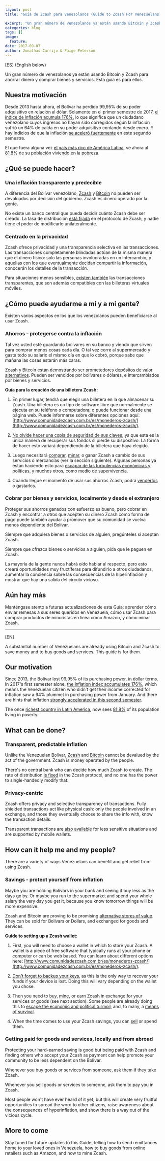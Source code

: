 ```yaml
---
layout: post
title: "Guía de Zcash para Venezolanos (Guide to Zcash For Venezuelans)"

excerpt: "Un gran número de venezolanos ya están usando Bitcoin y Zcash para ahorrar dinero y comprar bienes y servicios. Esta guía es para ellos."
categories: blog
tags: []
image:
  feature:
date: 2017-09-07
author: Jonathas Carrijo & Paige Peterson
---
```

[ES]  (English below)

Un gran número de venezolanos ya están usando Bitcoin y Zcash para ahorrar dinero y comprar bienes y servicios. Esta guía es para ellos.

## Nuestra motivación

Desde 2013 hasta ahora, el Bolívar ha perdido 99,95% de su poder adquisitivo en relación al dólar. Solamente en el primer semestre de 2017, [el índice de inflación acumula 176%](http://www.el-nacional.com/noticias/asamblea-nacional/venezuela-acumula-inflacion-176-que-2017_191984), lo que significa que un ciudadano venezolano cuyos ingresos no hayan sido corregidos según la inflación sufrió un 64% de caída en su poder adquisitivo contando desde enero. Y hay indicios de que la inflación [se aceleró fuertemente](https://mobile.twitter.com/mercadosyaccion/status/893499964705386497) en este segundo semestre.

El que fuera alguna vez [el país más rico de América Latina](http://www.adn40.mx/noticia/internacional/nota/2017-05-30-11-26/venezuela-paso-de-ser-el-pais-mas-rico-en-latinoamerica-al-mas-pobre/), ve ahora al [81,8%](https://www.el-carabobeno.com/pobreza-venezuela-aumento-818-segun-encovi/) de su población viviendo en la pobreza.

## ¿Qué se puede hacer?
### Una inflación transparente y predecible

A diferencia del Bolívar venezolano, [Zcash](https://z.cash/es) y [Bitcoin](http://elbitcoin.org/que-es-un-bitcoin/) no pueden ser devaluados por decisión del gobierno. Zcash es dinero operado por la gente.

No existe un banco central que pueda decidir cuánto Zcash debe ser creado. La tasa de distribución [está fijada](https://z.cash/es/support/faq.html#zcash-economics) en el protocolo de Zcash, y nadie tiene el poder de modificarlo unilateralmente.

### Centrado en la privacidad

Zcash ofrece privacidad y una transparencia selectiva en las transacciones. Las transacciones completamente blindadas actúan de la misma manera que el dinero físico: solo las personas involucradas en un intercambio, y aquellas con los que eventualmente decidan compartir la información, conocerán los detalles de la transacción.

Para situaciones menos sensibles, [existen también](https://z.cash/es/support/faq.html#difference-between-t-and-z-addrs) las transacciones transparentes, que son además compatibles con las billeteras virtuales móviles.

## ¿Cómo puede ayudarme a mí y a mi gente?

Existen varios aspectos en los que los venezolanos pueden beneficiarse al usar Zcash.

### Ahorros - protegerse contra la inflación

Tal vez usted esté guardando bolívares en su banco y viendo que sirven para comprar menos cosas cada día. O tal vez corre al supermercado y gasta todo su salario el mismo día en que lo cobró, porque sabe que mañana las cosas estarán más caras.

Zcash y Bitcoin están demostrando ser prometedores [depósitos de valor alternativos](http://elbitcoin.org/es-bitcoin-una-buena-reserva-de-valor/). Pueden ser vendidos por bolívares o dólares, e intercambiados por bienes y servicios.

**Guía para la creación de una billetera Zcash:**

1. En primer lugar, tendrá que elegir una billetera en la que almacenar su Zcash. Una billetera es un tipo de software libre que normalmente se ejecuta en su teléfono o computadora, o puede funcionar desde una página web. Puede informarse sobre diferentes opciones aquí: [http://www.comunidadezcash.com.br/es/monederos-zcash/](http://www.comunidadezcash.com.br/es/monederos-zcash/).

2. [No olvide hacer una copia de seguridad de sus claves](https://github.com/zcash/zcash-docs/blob/master/es/wallet-backup.md), ya que esta es la única manera de recuperar sus fondos si pierde su dispositivo. La forma de hacer esto variará dependiendo de la billetera que haya elegido.

3. Luego necesitará [comprar](http://www.comunidadezcash.com.br/es/mercados-zcash-es), [minar](http://www.comunidadezcash.com.br/es/mineria-zcash/), o ganar Zcash a cambio de sus servicios o mercancías (ver la sección siguiente). Algunas personas ya están haciendo esto para [escapar de las turbulencias económicas y políticas](https://medium.com/blockchannel/venezuelans-turns-to-zcash-ethereum-amidst-political-turmoil-5bf5db290295), y muchos otros, como [medio de supervivencia](http://reason.com/archives/2016/11/28/the-secret-dangerous-world-of).

4. Cuando llegue el momento de usar sus ahorros Zcash, podrá [venderlos](http://www.comunidadezcash.com.br/es/mercados-zcash-es/) o gastarlos.

### Cobrar por bienes y servicios, localmente y desde el extranjero

Proteger sus ahorros ganados con esfuerzo es bueno, pero cobrar en Zcash y encontrar a otros que acepten su dinero Zcash como forma de pago puede también ayudar a promover que su comunidad se vuelva menos dependiente del Bolívar.

Siempre que adquiera bienes o servicios de alguien, pregúnteles si aceptan Zcash.

Siempre que ofrezca bienes o servicios a alguien, pida que le paguen en Zcash.

La mayoría de la gente nunca habrá oído hablar al respecto, pero esto creará oportunidades muy fructíferas para difundirlo a otros ciudadanos, aumentar la conciencia sobre las consecuencias de la hiperinflación y mostrar que hay una salida del círculo vicioso.

## Aún hay más

Manténgase atento a futuras actualizaciones de esta Guía: aprender cómo enviar remesas a sus seres queridos en Venezuela, cómo usar Zcash para comprar productos de minoristas en línea como Amazon, y cómo minar Zcash.

* * *

[EN]

A substantial number of Venezuelans are already using Bitcoin and Zcash to save money and to buy goods and services. This guide is for them.

## Our motivation

Since 2013, the Bolivar lost 99,95% of its purchasing power, in dollar terms. In 2017's first semester alone, [the inflation index accumulates 176%](http://www.el-nacional.com/noticias/asamblea-nacional/venezuela-acumula-inflacion-176-que-2017_191984), which means the Venezuelan citizen who didn't get their income corrected for inflation saw a 64% plummet in purchasing power from January. And there are hints that inflation [strongly accelerated in this second semester](https://mobile.twitter.com/mercadosyaccion/status/893499964705386497).

The once [richest country in Latin America](http://www.adn40.mx/noticia/internacional/nota/2017-05-30-11-26/venezuela-paso-de-ser-el-pais-mas-rico-en-latinoamerica-al-mas-pobre/), now sees [81.8%](https://www.el-carabobeno.com/pobreza-venezuela-aumento-818-segun-encovi/) of its population living in poverty.

## What can be done?
### Transparent, predictable inflation

Unlike the Venezuelan Bolivar, [Zcash](https://z.cash/es) and [Bitcoin](http://elbitcoin.org/que-es-un-bitcoin/) cannot be devalued by the act of the government. Zcash is money operated by the people.

There's no central bank who can decide how much Zcash to create. The rate of distribution [is fixed](https://z.cash/es/support/faq.html#zcash-economics) in the Zcash protocol, and no one has the power to single-handedly modify that.

### Privacy-centric

Zcash offers privacy and selective transparency of transactions. Fully shielded transactions act like physical cash: only the people involved in an exchange, and those they eventually choose to share the info with, know the transaction details. 

Transparent transactions are [also available](https://z.cash/es/support/faq.html#difference-between-t-and-z-addrs) for less sensitive situations and are supported by mobile wallets.

## How can it help me and my people?

There are a variety of ways Venezuelans can benefit and get relief from using Zcash.

### Savings - protect yourself from inflation

Maybe you are holding Bolivars in your bank and seeing it buy less as the days go by. Or maybe you run to the supermarket and spend your whole salary the very day you get it, because you know tomorrow things will be more expensive. 

Zcash and Bitcoin are proving to be promising [alternative stores of value](http://elbitcoin.org/es-bitcoin-una-buena-reserva-de-valor/). They can be sold for Bolivars or Dollars, and exchanged for goods and services.

**Guide to setting up a Zcash wallet:**
    
1. First, you will need to choose a wallet in which to store your Zcash. A wallet is a piece of free software that typically runs at your phone or computer or can be web based. You can learn about different options here: [http://www.comunidadezcash.com.br/es/monederos-zcash/](http://www.comunidadezcash.com.br/es/monederos-zcash/).
    
2. [Don't forget to backup your keys](https://github.com/zcash/zcash/blob/master/doc/wallet-backup.md), as this is the only way to recover your funds if your device is lost. Doing this will vary depending on the wallet you chose.

3. Then you need to [buy](http://www.comunidadezcash.com.br/es/mercados-zcash-es), [mine](http://www.comunidadezcash.com.br/es/mineria-zcash/), or earn Zcash in exchange for your services or goods (see next section). Some people are already doing this to [escape the economic and political turmoil](https://medium.com/blockchannel/venezuelans-turns-to-zcash-ethereum-amidst-political-turmoil-5bf5db290295), and, to many, a [means of survival](http://reason.com/archives/2016/11/28/the-secret-dangerous-world-of).

4. When the time comes to use your Zcash savings, you can [sell](http://www.comunidadezcash.com.br/es/mercados-zcash-es/) or spend them.

### Getting paid for goods and services, locally and from abroad

Protecting your hard-earned saving is good but being paid with Zcash and finding others who accept your Zcash as payment can help promote your community to be less dependent on the Bolivar.

Whenever you buy goods or services from someone, ask them if they take Zcash.

Whenever you sell goods or services to someone, ask them to pay you in Zcash.

Most people won't have ever heard of it yet, but this will create very fruitful opportunities to spread the word to other citizens, raise awareness about the consequences of hyperinflation, and show there is a way out of the vicious cycle.

## More to come

Stay tuned for future updates to this Guide, telling how to send remittances home to your loved ones in Venezuela, how to buy goods from online retailers such as Amazon, and how to mine Zcash.
